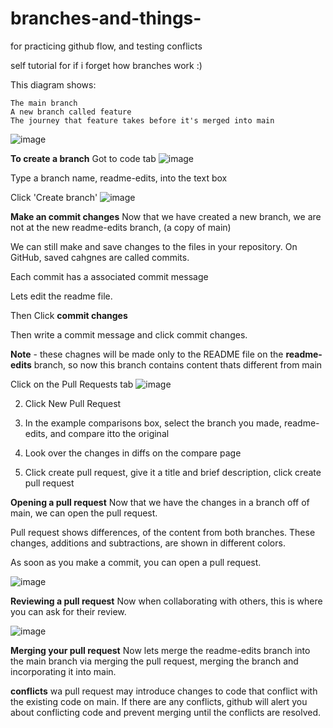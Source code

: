 # branches-and-things-
for practicing github flow, and testing conflicts


self tutorial for if i forget how branches work :) 

This diagram shows:

    The main branch
    A new branch called feature
    The journey that feature takes before it's merged into main

![image](https://github.com/JonathanCamberos/branches-and-things-/assets/73202309/22c319f2-463e-4724-931a-becdca6ba9ac)


**To create a branch**
Got to code tab
![image](https://github.com/JonathanCamberos/branches-and-things-/assets/73202309/9b166811-c4a0-4abc-8948-080e7e4bafa3)

Type a branch name, readme-edits, into the text box

Click 'Create branch'
![image](https://github.com/JonathanCamberos/branches-and-things-/assets/73202309/8533d38c-2a1f-496a-9d0a-407719f8c514)


**Make an commit changes**
Now that we have created a new branch, we are not at the new readme-edits branch, (a copy of main)

We can still make and save changes to the files in your repository. On GitHub, saved cahgnes are called commits. 

Each commit has a associated commit message

Lets edit the readme file.

Then Click **commit changes**

Then write a commit message and click commit changes.

**Note** - these chagnes will be made only to the README file on the **readme-edits** branch, so now this branch contains content thats different from main

Click on the Pull Requests tab
![image](https://github.com/JonathanCamberos/branches-and-things-/assets/73202309/42ee0a9f-445a-4f4f-9764-4aaf62dc2fc7)

2. Click New Pull Request

3. In the example comparisons box, select the branch you made, readme-edits, and compare itto the original

4. Look over the changes in diffs on the compare page

5. Click create pull request, give it a title and brief description, click create pull request

**Opening a pull request**
Now that we have the changes in a branch off of main, we can open the pull request.

Pull request shows differences, of the content from both branches.
These changes, additions and subtractions, are shown in different colors.

As soon as you make a commit, you can open a pull request.

![image](https://github.com/JonathanCamberos/branches-and-things-/assets/73202309/d5626f5a-b5aa-4c99-9e91-67e3df9f2ffb)

**Reviewing a pull request**
Now when collaborating with others, this is where you can ask for their review.

![image](https://github.com/JonathanCamberos/branches-and-things-/assets/73202309/2aec3aec-c949-4a8d-a12b-989bc62c2b6f)

**Merging your pull request**
Now lets merge the readme-edits branch into the main branch via merging the pull request, merging the branch and incorporating it into main.

**conflicts**
wa pull request may introduce changes to code that conflict with the existing code on main. If there are any conflicts, github will alert you about conflicting code and prevent merging until the conflicts are resolved.
